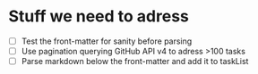 # Stuff we need to adress

- [ ] Test the front-matter for sanity before parsing
- [ ] Use pagination querying GitHub API v4 to adress >100 tasks
- [ ] Parse markdown below the front-matter and add it to taskList

